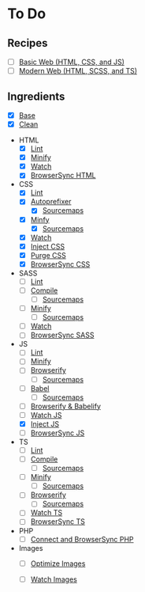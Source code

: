 To Do
================================================================================

Recipes
--------------------------------------------------------------------------------

- [ ] [Basic Web (HTML, CSS, and JS)]()
- [ ] [Modern Web (HTML, SCSS, and TS)]()

Ingredients
--------------------------------------------------------------------------------

- [x] [Base](https://github.com/itrusler/gulp-recipes-es6/issues/3)
- [x] [Clean](https://github.com/itrusler/gulp-recipes-es6/issues/5)
- HTML
	- [x] [Lint](https://github.com/itrusler/gulp-recipes-es6/issues/7)
	- [x] [Minify](https://github.com/itrusler/gulp-recipes-es6/issues/9)
	- [x] [Watch](https://github.com/itrusler/gulp-recipes-es6/issues/10)
	- [x] [BrowserSync HTML](https://github.com/itrusler/gulp-recipes-es6/issues/11)
- CSS
	- [x] [Lint](https://github.com/itrusler/gulp-recipes-es6/issues/15)
	- [x] [Autoprefixer](https://github.com/itrusler/gulp-recipes-es6/issues/16)
		- [x] [Sourcemaps](https://github.com/itrusler/gulp-recipes-es6/issues/17)
	- [x] [Minfy](https://github.com/itrusler/gulp-recipes-es6/issues/18)
		- [x] [Sourcemaps](https://github.com/itrusler/gulp-recipes-es6/issues/19)
	- [x] [Watch](https://github.com/itrusler/gulp-recipes-es6/issues/20)
	- [x] [Inject CSS](https://github.com/itrusler/gulp-recipes-es6/issues/21)
	- [x] [Purge CSS](https://github.com/itrusler/gulp-recipes-es6/issues/22)
	- [x] [BrowserSync CSS](https://github.com/itrusler/gulp-recipes-es6/issues/23)
- SASS
	- [ ] [Lint]()
	- [ ] [Compile]()
		- [ ] [Sourcemaps]()
	- [ ] [Minify]()
		- [ ] [Sourcemaps]()
	- [ ] [Watch]()
	- [ ] [BrowserSync SASS]()
-	JS
	- [ ] [Lint]()
	- [ ] [Minify]()
	- [ ] [Browserify]()
		- [ ] [Sourcemaps]()
	- [ ] [Babel]()
		- [ ] [Sourcemaps]()
	- [ ] [Browserify & Babelify]()
	- [ ] [Watch JS]()
	- [x] [Inject JS](https://github.com/itrusler/gulp-recipes-es6/issues/21)
	- [ ] [BrowserSync JS]()
- TS
	- [ ] [Lint]()
	- [ ] [Compile]()
		- [ ] [Sourcemaps]()
	- [ ] [Minify]()
		- [ ] [Sourcemaps]()
	- [ ] [Browserify]()
		- [ ] [Sourcemaps]()
	- [ ] [Watch TS]()
	- [ ] [BrowserSync TS]()
- PHP
	- [ ] [Connect and BrowserSync PHP]()
- Images
	- [ ] [Optimize Images]()
	- [ ] [Watch Images]()

